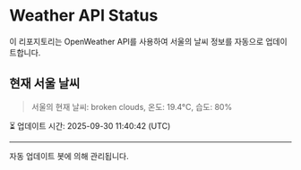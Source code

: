 
# Weather API Status

이 리포지토리는 OpenWeather API를 사용하여 서울의 날씨 정보를 자동으로 업데이트합니다.

## 현재 서울 날씨
> 서울의 현재 날씨: broken clouds, 온도: 19.4°C, 습도: 80%

⏳ 업데이트 시간: 2025-09-30 11:40:42 (UTC)

---
자동 업데이트 봇에 의해 관리됩니다.
